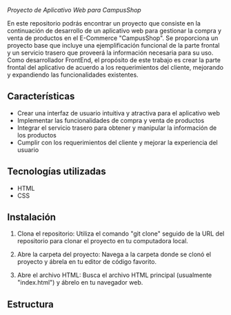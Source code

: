 

*Proyecto de Aplicativo Web para CampusShop*

En este repositorio podrás encontrar un proyecto que consiste en la continuación de desarrollo de un aplicativo web para gestionar la compra y venta de productos en el E-Commerce "CampusShop". Se proporciona un proyecto base que incluye una ejemplificación funcional de la parte frontal y un servicio trasero que proveerá la información necesaria para su uso. Como desarrollador FrontEnd, el propósito de este trabajo es crear la parte frontal del aplicativo de acuerdo a los requerimientos del cliente, mejorando y expandiendo las funcionalidades existentes.

## Características

- Crear una interfaz de usuario intuitiva y atractiva para el aplicativo web
- Implementar las funcionalidades de compra y venta de productos
- Integrar el servicio trasero para obtener y manipular la información de los productos
- Cumplir con los requerimientos del cliente y mejorar la experiencia del usuario

## Tecnologías utilizadas

- HTML
- CSS
  
## Instalación 

1. Clona el repositorio: Utiliza el comando "git clone" seguido de la URL del repositorio para clonar el proyecto en tu computadora local.

2. Abre la carpeta del proyecto: Navega a la carpeta donde se clonó el proyecto y ábrela en tu editor de código favorito.

3. Abre el archivo HTML: Busca el archivo HTML principal (usualmente "index.html") y ábrelo en tu navegador web.

## Estructura 
